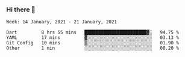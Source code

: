 ### Hi there 👋

<!--
**devcat37/devcat37** is a ✨ _special_ ✨ repository because its `README.md` (this file) appears on your GitHub profile.

Here are some ideas to get you started:

- 🔭 I’m currently working on ...
- 🌱 I’m currently learning ...
- 👯 I’m looking to collaborate on ...
- 🤔 I’m looking for help with ...
- 💬 Ask me about ...
- 📫 How to reach me: ...
- 😄 Pronouns: ...
- ⚡ Fun fact: ...
-->

<!--START_SECTION:waka-->
```text
Week: 14 January, 2021 - 21 January, 2021

Dart         8 hrs 55 mins   ███████████████████████▓░   94.75 % 
YAML         17 mins         ▓░░░░░░░░░░░░░░░░░░░░░░░░   03.13 % 
Git Config   10 mins         ▒░░░░░░░░░░░░░░░░░░░░░░░░   01.90 % 
Other        1 min           ░░░░░░░░░░░░░░░░░░░░░░░░░   00.20 % 
```
<!--END_SECTION:waka-->
